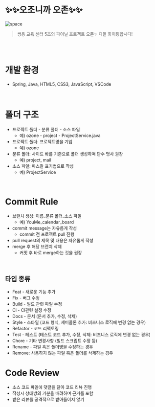 # ✨✨오조니까 오존✨✨
![space](https://user-images.githubusercontent.com/87955005/153884025-721c0cbd-6263-4a2a-a956-40d10af0d436.png)
> 쌍용 교육 센터 5조의 파이널 프로젝트 오존✨ 다들 화이팅합시다!

<br/><br/>
# 개발 환경
* Spring, Java, HTML5, CSS3, JavaScript, VSCode
<br/>

# 폴더 구조
* 프로젝트 폴더 - 분류 폴더 - 소스 파일
  * 예) ozone - project - ProjectService.java
* 프로젝트 폴더: 프로젝트명을 기입
  * 예) ozone
* 분류 폴더: 사이드 바를 기준으로 폴더 생성하며 단수 명사 권장
  * 예) project, mail
* 소스 파일: 파스칼 표기법으로 작성
  * 예) ProjectService
<br/>

# Commit Rule
* 브랜치 생성: 이름_분류 폴더_소스 파일
  * 예) YouMe_calendar_board
* commit message는 자유롭게 작성
  * commit 전 프로젝트 pull 진행
* pull request의 제목 및 내용은 자유롭게 작성
* merge 후 해당 브랜치 삭제
  * 커밋 후 바로 merge하는 것을 권장
<br/>

## 타입 종류
* Feat - 새로운 기능 추가
* Fix - 버그 수정
* Build - 빌드 관련 파일 수정
* Ci - CI관련 설정 수정
* Docs - 문서 (문서 추가, 수정, 삭제)
* Style - 스타일 (코드 형식, 세미콜론 추가: 비즈니스 로직에 변경 없는 경우)
* Refactor - 코드 리팩토링
* Test - 테스트 (테스트 코드 추가, 수정, 삭제: 비즈니스 로직에 변경 없는 경우)
* Chore - 기타 변경사항 (빌드 스크립트 수정 등)
* Rename - 파일 혹은 폴더명을 수정하는 경우
* Remove: 사용하지 않는 파일 혹은 폴더를 삭제하는 경우


# Code Review
* 소스 코드 파일에 댓글을 달아 코드 리뷰 진행
* 작성시 상대방의 기분을 배려하며 근거를 포함
* 받은 리뷰를 공격적으로 받아들이지 않기
<br/>

